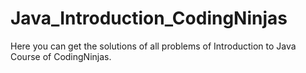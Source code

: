# Java_Introduction_CodingNinjas
Here you can get the solutions of all problems of Introduction to Java Course of CodingNinjas.
